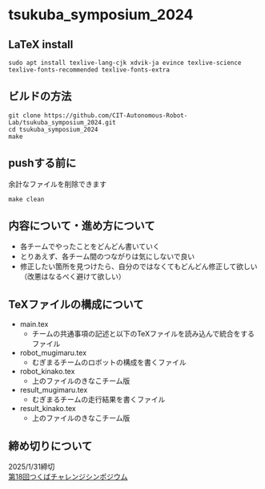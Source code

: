# tsukuba_symposium_2024

## LaTeX install

```
sudo apt install texlive-lang-cjk xdvik-ja evince texlive-science texlive-fonts-recommended texlive-fonts-extra
```

## ビルドの方法

```
git clone https://github.com/CIT-Autonomous-Robot-Lab/tsukuba_symposium_2024.git
cd tsukuba_symposium_2024
make
```

## pushする前に

余計なファイルを削除できます

```
make clean
```

## 内容について・進め方について

* 各チームでやったことをどんどん書いていく
* とりあえず、各チーム間のつながりは気にしないで良い
* 修正したい箇所を見つけたら、自分のではなくてもどんどん修正して欲しい（改悪はなるべく避けて欲しい）

## TeXファイルの構成について
- main.tex
    - チームの共通事項の記述と以下のTeXファイルを読み込んで統合をするファイル
- robot_mugimaru.tex
    - むぎまるチームのロボットの構成を書くファイル
- robot_kinako.tex
    - 上のファイルのきなこチーム版
- result_mugimaru.tex
    - むぎまるチームの走行結果を書くファイル
- result_kinako.tex
    - 上のファイルのきなこチーム版

## 締め切りについて

2025/1/31締切  
[第18回つくばチャレンジシンポジウム](https://tsukubachallenge.jp/2024/about/symposium)
